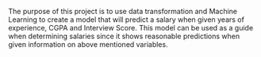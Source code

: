 The purpose of this project is to use data transformation and Machine Learning to create a model that will predict a salary when given years of experience, CGPA and Interview Score. This model can be used as a guide when determining salaries since it shows reasonable predictions when given information on above mentioned variables.
